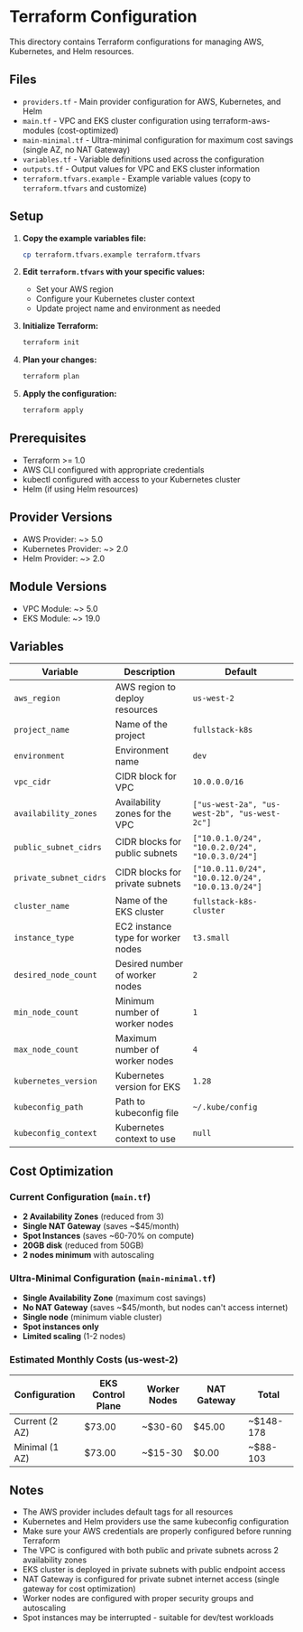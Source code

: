 # Terraform Configuration

This directory contains Terraform configurations for managing AWS, Kubernetes, and Helm resources.

## Files

- `providers.tf` - Main provider configuration for AWS, Kubernetes, and Helm
- `main.tf` - VPC and EKS cluster configuration using terraform-aws-modules (cost-optimized)
- `main-minimal.tf` - Ultra-minimal configuration for maximum cost savings (single AZ, no NAT Gateway)
- `variables.tf` - Variable definitions used across the configuration
- `outputs.tf` - Output values for VPC and EKS cluster information
- `terraform.tfvars.example` - Example variable values (copy to `terraform.tfvars` and customize)

## Setup

1. **Copy the example variables file:**
   ```bash
   cp terraform.tfvars.example terraform.tfvars
   ```

2. **Edit `terraform.tfvars` with your specific values:**
   - Set your AWS region
   - Configure your Kubernetes cluster context
   - Update project name and environment as needed

3. **Initialize Terraform:**
   ```bash
   terraform init
   ```

4. **Plan your changes:**
   ```bash
   terraform plan
   ```

5. **Apply the configuration:**
   ```bash
   terraform apply
   ```

## Prerequisites

- Terraform >= 1.0
- AWS CLI configured with appropriate credentials
- kubectl configured with access to your Kubernetes cluster
- Helm (if using Helm resources)

## Provider Versions

- AWS Provider: ~> 5.0
- Kubernetes Provider: ~> 2.0
- Helm Provider: ~> 2.0

## Module Versions

- VPC Module: ~> 5.0
- EKS Module: ~> 19.0

## Variables

| Variable | Description | Default |
|----------|-------------|---------|
| `aws_region` | AWS region to deploy resources | `us-west-2` |
| `project_name` | Name of the project | `fullstack-k8s` |
| `environment` | Environment name | `dev` |
| `vpc_cidr` | CIDR block for VPC | `10.0.0.0/16` |
| `availability_zones` | Availability zones for the VPC | `["us-west-2a", "us-west-2b", "us-west-2c"]` |
| `public_subnet_cidrs` | CIDR blocks for public subnets | `["10.0.1.0/24", "10.0.2.0/24", "10.0.3.0/24"]` |
| `private_subnet_cidrs` | CIDR blocks for private subnets | `["10.0.11.0/24", "10.0.12.0/24", "10.0.13.0/24"]` |
| `cluster_name` | Name of the EKS cluster | `fullstack-k8s-cluster` |
| `instance_type` | EC2 instance type for worker nodes | `t3.small` |
| `desired_node_count` | Desired number of worker nodes | `2` |
| `min_node_count` | Minimum number of worker nodes | `1` |
| `max_node_count` | Maximum number of worker nodes | `4` |
| `kubernetes_version` | Kubernetes version for EKS | `1.28` |
| `kubeconfig_path` | Path to kubeconfig file | `~/.kube/config` |
| `kubeconfig_context` | Kubernetes context to use | `null` |

## Cost Optimization

### Current Configuration (`main.tf`)
- **2 Availability Zones** (reduced from 3)
- **Single NAT Gateway** (saves ~$45/month)
- **Spot Instances** (saves ~60-70% on compute)
- **20GB disk** (reduced from 50GB)
- **2 nodes minimum** with autoscaling

### Ultra-Minimal Configuration (`main-minimal.tf`)
- **Single Availability Zone** (maximum cost savings)
- **No NAT Gateway** (saves ~$45/month, but nodes can't access internet)
- **Single node** (minimum viable cluster)
- **Spot instances only**
- **Limited scaling** (1-2 nodes)

### Estimated Monthly Costs (us-west-2)
| Configuration | EKS Control Plane | Worker Nodes | NAT Gateway | Total |
|---------------|-------------------|--------------|-------------|-------|
| Current (2 AZ) | $73.00 | ~$30-60 | $45.00 | ~$148-178 |
| Minimal (1 AZ) | $73.00 | ~$15-30 | $0.00 | ~$88-103 |

## Notes

- The AWS provider includes default tags for all resources
- Kubernetes and Helm providers use the same kubeconfig configuration
- Make sure your AWS credentials are properly configured before running Terraform
- The VPC is configured with both public and private subnets across 2 availability zones
- EKS cluster is deployed in private subnets with public endpoint access
- NAT Gateway is configured for private subnet internet access (single gateway for cost optimization)
- Worker nodes are configured with proper security groups and autoscaling
- Spot instances may be interrupted - suitable for dev/test workloads 